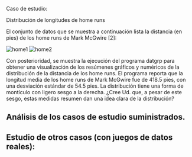 Caso de estudio:

Distribución de longitudes de home runs

El conjunto de datos que se muestra a continuación lista la distancia (en pies) de los home
runs de Mark McGwire [2]:

<img src="https://ujurado.github.io/wikiprobabilidad/assets/images/home1.JPG" alt="home1">

<img src="https://ujurado.github.io/wikiprobabilidad/assets/images/home2.JPG" alt="home2">

Con posterioridad, se muestra la ejecución del programa datgrp para obtener una
visualización de los resúmenes gráficos y numéricos de la distribución de la distancia de los
home runs. El programa reporta que la longitud media de los home runs de Mark McGwire
fue de 418.5 pies, con una desviación estándar de 54.5 pies. La distribución tiene una forma
de montículo con ligero sesgo a la derecha. ¿Cree Ud. que, a pesar de este sesgo, estas
medidas resumen dan una idea clara de la distribución?
## Análisis de los casos de  estudio suministrados.

## Estudio de otros casos (con juegos de datos reales):
